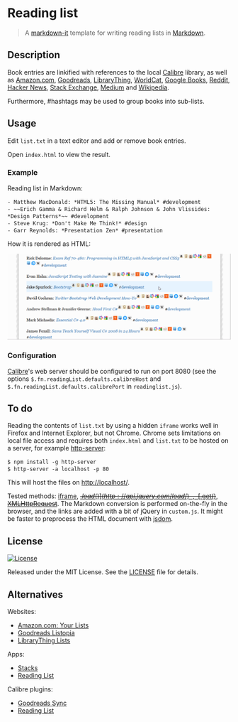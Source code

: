 Reading list
============

> A [markdown-it](https://github.com/markdown-it/markdown-it) template
> for writing reading lists in
> [Markdown](http://daringfireball.net/projects/markdown/syntax).

Description
-----------

Book entries are linkified with references to the local
[Calibre](http://calibre-ebook.com/) library, as well as
[Amazon.com](http://www.amazon.com/),
[Goodreads](http://www.goodreads.com/),
[LibraryThing](http://www.librarything.com/),
[WorldCat](http://www.worldcat.org/),
[Google Books](http://books.google.com/),
[Reddit](http://www.reddit.com/),
[Hacker News](http://news.ycombinator.com/),
[Stack Exchange](http://stackexchange.com/),
[Medium](http://medium.com/) and
[Wikipedia](http://en.wikipedia.org/wiki/Main_Page).

Furthermore, #hashtags may be used to group books into sub-lists.

Usage
-----

Edit `list.txt` in a text editor and add or remove book entries.

Open `index.html` to view the result.

### Example

Reading list in Markdown:

    - Matthew MacDonald: *HTML5: The Missing Manual* #development
    - ~~Erich Gamma & Richard Helm & Ralph Johnson & John Vlissides: *Design Patterns*~~ #development
    - Steve Krug: *Don't Make Me Think!* #design
    - Garr Reynolds: *Presentation Zen* #presentation

How it is rendered as HTML:

![Screencast](screencast.gif)

### Configuration

[Calibre](http://calibre-ebook.com/)'s web server should be configured
to run on port 8080 (see the options
`$.fn.readingList.defaults.calibreHost` and
`$.fn.readingList.defaults.calibrePort` in `readinglist.js`).

To do
-----

Reading the contents of `list.txt` by using a hidden `iframe`
works well in Firefox and Internet Explorer, but not Chrome.
Chrome sets limitations on local file access and requires both
`index.html` and `list.txt` to be hosted on a server, for example
[http-server](https://www.npmjs.com/package/http-server):

    $ npm install -g http-server
    $ http-server -a localhost -p 80

This will host the files on <http://localhost/>.

Tested methods:
[iframe](http://stackoverflow.com/questions/1796619/how-to-access-the-content-of-an-iframe-with-jquery),
~~[$.load()](http://api.jquery.com/load/)~~,
~~[$.get()](https://api.jquery.com/jquery.get/)~~,
~~[XMLHttpRequest](http://stackoverflow.com/questions/14446447/javascript-read-local-text-file)~~.
The Markdown conversion is performed on-the-fly in the browser, and
the links are added with a bit of jQuery in `custom.js`. It might be
faster to preprocess the HTML document with
[jsdom](http://www.2ality.com/2012/02/jsdom.html).

License
-------

[![License][license-image]][license-url]

Released under the MIT License. See the [LICENSE](LICENSE) file
for details.

[license-image]: https://img.shields.io/npm/l/markdownlint.svg
[license-url]: http://opensource.org/licenses/MIT

Alternatives
------------

Websites:

-   [Amazon.com: Your Lists](http://www.amazon.com/gp/lists/homepage.html)
-   [Goodreads Listopia](http://www.goodreads.com/list)
-   [LibraryThing Lists](http://www.librarything.com/lists)

Apps:

-   [Stacks](https://itunes.apple.com/us/app/stacks-a-modern-reading-list/id734184669)
-   [Reading List](https://itunes.apple.com/us/app/reading-list-keep-track-your/id1050466668)

Calibre plugins:

-   [Goodreads Sync](http://www.mobileread.com/forums/showthread.php?t=123281)
-   [Reading List](http://www.mobileread.com/forums/showthread.php?t=134856)
